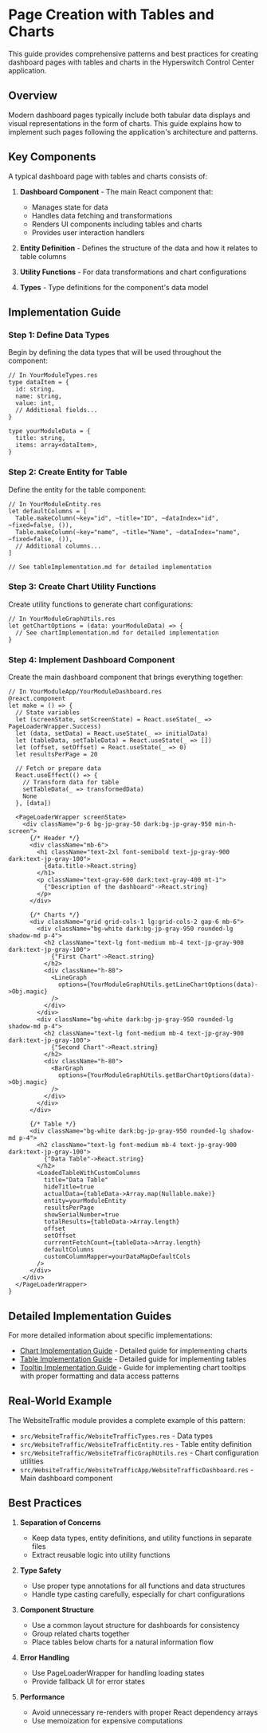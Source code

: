 # Page Creation with Tables and Charts

This guide provides comprehensive patterns and best practices for creating dashboard pages with tables and charts in the Hyperswitch Control Center application.

## Overview

Modern dashboard pages typically include both tabular data displays and visual representations in the form of charts. This guide explains how to implement such pages following the application's architecture and patterns.

## Key Components

A typical dashboard page with tables and charts consists of:

1. **Dashboard Component** - The main React component that:
   - Manages state for data
   - Handles data fetching and transformations
   - Renders UI components including tables and charts
   - Provides user interaction handlers

2. **Entity Definition** - Defines the structure of the data and how it relates to table columns

3. **Utility Functions** - For data transformations and chart configurations

4. **Types** - Type definitions for the component's data model

## Implementation Guide

### Step 1: Define Data Types

Begin by defining the data types that will be used throughout the component:

```rescript
// In YourModuleTypes.res
type dataItem = {
  id: string,
  name: string,
  value: int,
  // Additional fields...
}

type yourModuleData = {
  title: string,
  items: array<dataItem>,
}
```

### Step 2: Create Entity for Table

Define the entity for the table component:

```rescript
// In YourModuleEntity.res
let defaultColumns = [
  Table.makeColumn(~key="id", ~title="ID", ~dataIndex="id", ~fixed=false, ()),
  Table.makeColumn(~key="name", ~title="Name", ~dataIndex="name", ~fixed=false, ()),
  // Additional columns...
]

// See tableImplementation.md for detailed implementation
```

### Step 3: Create Chart Utility Functions

Create utility functions to generate chart configurations:

```rescript
// In YourModuleGraphUtils.res
let getChartOptions = (data: yourModuleData) => {
  // See chartImplementation.md for detailed implementation
}
```

### Step 4: Implement Dashboard Component

Create the main dashboard component that brings everything together:

```rescript
// In YourModuleApp/YourModuleDashboard.res
@react.component
let make = () => {
  // State variables
  let (screenState, setScreenState) = React.useState(_ => PageLoaderWrapper.Success)
  let (data, setData) = React.useState(_ => initialData)
  let (tableData, setTableData) = React.useState(_ => [])
  let (offset, setOffset) = React.useState(_ => 0)
  let resultsPerPage = 20

  // Fetch or prepare data
  React.useEffect(() => {
    // Transform data for table
    setTableData(_ => transformedData)
    None
  }, [data])

  <PageLoaderWrapper screenState>
    <div className="p-6 bg-jp-gray-50 dark:bg-jp-gray-950 min-h-screen">
      {/* Header */}
      <div className="mb-6">
        <h1 className="text-2xl font-semibold text-jp-gray-900 dark:text-jp-gray-100">
          {data.title->React.string}
        </h1>
        <p className="text-gray-600 dark:text-gray-400 mt-1">
          {"Description of the dashboard"->React.string}
        </p>
      </div>
      
      {/* Charts */}
      <div className="grid grid-cols-1 lg:grid-cols-2 gap-6 mb-6">
        <div className="bg-white dark:bg-jp-gray-950 rounded-lg shadow-md p-4">
          <h2 className="text-lg font-medium mb-4 text-jp-gray-900 dark:text-jp-gray-100">
            {"First Chart"->React.string}
          </h2>
          <div className="h-80">
            <LineGraph
              options={YourModuleGraphUtils.getLineChartOptions(data)->Obj.magic}
            />
          </div>
        </div>
        <div className="bg-white dark:bg-jp-gray-950 rounded-lg shadow-md p-4">
          <h2 className="text-lg font-medium mb-4 text-jp-gray-900 dark:text-jp-gray-100">
            {"Second Chart"->React.string}
          </h2>
          <div className="h-80">
            <BarGraph
              options={YourModuleGraphUtils.getBarChartOptions(data)->Obj.magic}
            />
          </div>
        </div>
      </div>
      
      {/* Table */}
      <div className="bg-white dark:bg-jp-gray-950 rounded-lg shadow-md p-4">
        <h2 className="text-lg font-medium mb-4 text-jp-gray-900 dark:text-jp-gray-100">
          {"Data Table"->React.string}
        </h2>
        <LoadedTableWithCustomColumns
          title="Data Table"
          hideTitle=true
          actualData={tableData->Array.map(Nullable.make)}
          entity=yourModuleEntity
          resultsPerPage
          showSerialNumber=true
          totalResults={tableData->Array.length}
          offset
          setOffset
          currrentFetchCount={tableData->Array.length}
          defaultColumns
          customColumnMapper=yourDataMapDefaultCols
        />
      </div>
    </div>
  </PageLoaderWrapper>
}
```

## Detailed Implementation Guides

For more detailed information about specific implementations:

- [Chart Implementation Guide](./chartImplementation.md) - Detailed guide for implementing charts
- [Table Implementation Guide](./tableImplementation.md) - Detailed guide for implementing tables
- [Tooltip Implementation Guide](./tooltipImplementation.md) - Guide for implementing chart tooltips with proper formatting and data access patterns

## Real-World Example

The WebsiteTraffic module provides a complete example of this pattern:

- `src/WebsiteTraffic/WebsiteTrafficTypes.res` - Data types
- `src/WebsiteTraffic/WebsiteTrafficEntity.res` - Table entity definition
- `src/WebsiteTraffic/WebsiteTrafficGraphUtils.res` - Chart configuration utilities
- `src/WebsiteTraffic/WebsiteTrafficApp/WebsiteTrafficDashboard.res` - Main dashboard component

## Best Practices

1. **Separation of Concerns**
   - Keep data types, entity definitions, and utility functions in separate files
   - Extract reusable logic into utility functions

2. **Type Safety**
   - Use proper type annotations for all functions and data structures
   - Handle type casting carefully, especially for chart configurations

3. **Component Structure**
   - Use a common layout structure for dashboards for consistency
   - Group related charts together
   - Place tables below charts for a natural information flow

4. **Error Handling**
   - Use PageLoaderWrapper for handling loading states
   - Provide fallback UI for error states

5. **Performance**
   - Avoid unnecessary re-renders with proper React dependency arrays
   - Use memoization for expensive computations

